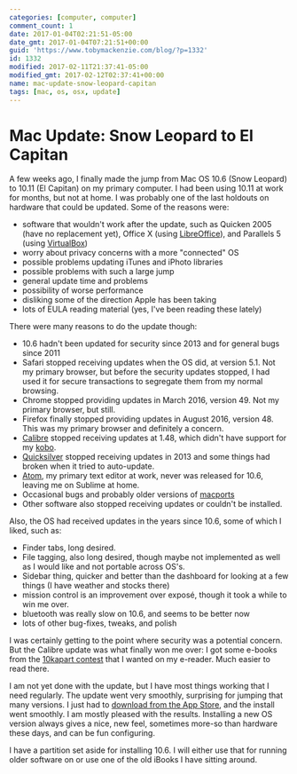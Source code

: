 ```yaml
---
categories: [computer, computer]
comment_count: 1
date: 2017-01-04T02:21:51-05:00
date_gmt: 2017-01-04T07:21:51+00:00
guid: 'https://www.tobymackenzie.com/blog/?p=1332'
id: 1332
modified: 2017-02-11T21:37:41-05:00
modified_gmt: 2017-02-12T02:37:41+00:00
name: mac-update-snow-leopard-capitan
tags: [mac, os, osx, update]
---
```


Mac Update: Snow Leopard to El Capitan
======================================

A few weeks ago, I finally made the jump from Mac OS 10.6 (Snow Leopard) to 10.11 (El Capitan) on my primary computer.  I had been using 10.11 at work for months, but not at home.  I was probably one of the last holdouts on hardware that could be updated.<!--more-->  Some of the reasons were:

- software that wouldn't work after the update, such as Quicken 2005 (have no replacement yet), Office X (using [LibreOffice](https://www.libreoffice.org/)), and Parallels 5 (using [VirtualBox](https://www.virtualbox.org/))
- worry about privacy concerns with a more "connected" OS
- possible problems updating iTunes and iPhoto libraries
- possible problems with such a large jump
- general update time and problems
- possibility of worse performance
- disliking some of the direction Apple has been taking
- lots of EULA reading material (yes, I've been reading these lately)

There were many reasons to do the update though:

- 10.6 hadn't been updated for security since 2013 and for general bugs since 2011
- Safari stopped receiving updates when the OS did, at version 5.1.  Not my primary browser, but before the security updates stopped, I had used it for secure transactions to segregate them from my normal browsing.
- Chrome stopped providing updates in March 2016, version 49.  Not my primary browser, but still.
- Firefox finally stopped providing updates in August 2016, version 48.  This was my primary browser and definitely a concern.
- [Calibre](https://www.calibre-ebook.com/) stopped receiving updates at 1.48, which didn't have support for my [kobo](https://us.kobobooks.com/products/kobo-aura-h2o).
- [Quicksilver](https://qsapp.com/) stopped receiving updates in 2013 and some things had broken when it tried to auto-update.
- [Atom](http://atom.io/), my primary text editor at work, never was released for 10.6, leaving me on Sublime at home.
- Occasional bugs and probably older versions of [macports](http://macports.org/)
- Other software also stopped receiving updates or couldn't be installed.

Also, the OS had received updates in the years since 10.6, some of which I liked, such as:

- Finder tabs, long desired.
- File tagging, also long desired, though maybe not implemented as well as I would like and not portable across OS's.
- Sidebar thing, quicker and better than the dashboard for looking at a few things (I have weather and stocks there)
- mission control is an improvement over exposé, though it took a while to win me over.
- bluetooth was really slow on 10.6, and seems to be better now
- lots of other bug-fixes, tweaks, and polish

I was certainly getting to the point where security was a potential concern.  But the Calibre update was what finally won me over:  I got some e-books from the [10kapart contest](http://a-k-apart.com/) that I wanted on my e-reader.  Much easier to read there.

I am not yet done with the update, but I have most things working that I need regularly.  The update went very smoothly, surprising for jumping that many versions.  I just had to [download from the App Store](https://support.apple.com/en-us/HT206886), and the install went smoothly.  I am mostly pleased with the results.  Installing a new OS version always gives a nice, new feel, sometimes more-so than hardware these days, and can be fun configuring.

I have a partition set aside for installing 10.6.  I will either use that for running older software on or use one of the old iBooks I have sitting around.
